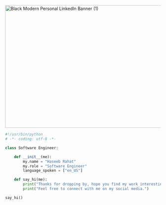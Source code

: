 <h1 align="center">
</h1>

<img width="1584" height="396" alt="Black Modern Personal LinkedIn Banner (1)" src="https://github.com/user-attachments/assets/f95f0327-e067-4ef5-9663-908a2c4d38f2" />




```python
#!/usr/bin/python
# -*- coding: utf-8 -*-

class Software Engineer:

    def __init__(me):
        my.name = "Haseeb Rahat"
        my.role = "Software Engineer"
        language_spoken = ["en_US"]

    def say_hi(me):
        print("Thanks for dropping by, hope you find my work interesting.")
        print("Feel free to connect with me on my social media.")

say_hi()
```



